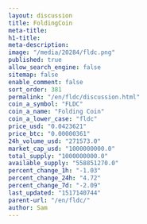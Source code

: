 ```yaml
---
layout: discussion
title: FoldingCoin
meta-title: 
h1-title: 
meta-description: 
image: "/media/20284/fldc.png"
published: true
allow_search_engine: false
sitemap: false
enable_comment: false
sort_order: 381
permalink: "/en/fldc/discussion.html"
coin_a_symbol: "FLDC"
coin_a_name: "Folding Coin"
coin_a_lower_case: "fldc"
price_usd: "0.0423621"
price_btc: "0.00000361"
24h_volume_usd: "271573.0"
market_cap_usd: "1000000000.0"
total_supply: "1000000000.0"
available_supply: "558851270.0"
percent_change_1h: "-1.03"
percent_change_24h: "4.72"
percent_change_7d: "-2.09"
last_updated: "1517140744"
parent-url: "/en/fldc/"
author: Sam
---
```


